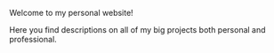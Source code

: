 Welcome to my personal website!

Here you find descriptions on all of my big projects both personal and professional.
